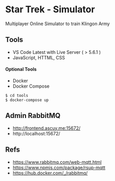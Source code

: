 # Star Trek - Simulator 

Multiplayer Online Simulator to train Klingon Army

## Tools 

- VS Code Latest with Live Server ( > 5.6.1 )
- JavaScript, HTTML, CSS

#### Optional Tools 

- Docker
- Docker Compose

```
$ cd tools
$ docker-compose up
```

## Admin RabbitMQ

- http://frontend.ascuy.me:15672/
- http://localhost:15672/

## Refs 

- https://www.rabbitmq.com/web-mqtt.html
- https://www.npmjs.com/package/rsup-mqtt
- https://hub.docker.com/_/rabbitmq/
